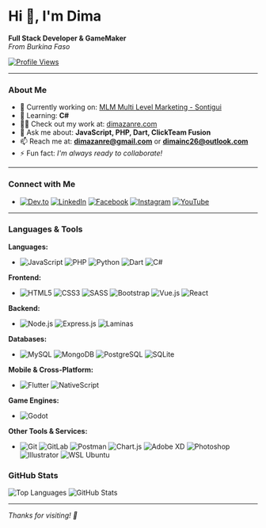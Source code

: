 # Hi 👋, I'm Dima

**Full Stack Developer & GameMaker**<br>
*From Burkina Faso*

[![Profile Views](https://komarev.com/ghpvc/?username=dimainc26&label=Profile%20views&color=0e75b6&style=flat)](#)

---

### About Me

- 🔭 Currently working on: [MLM Multi Level Marketing - Sontigui](https://github.com/dimainc26/sontigui_MLM)
- 🌱 Learning: **C#**
- 👨‍💻 Check out my work at: [dimazanre.com](https://dimazanre.com)
- 💬 Ask me about: **JavaScript, PHP, Dart, ClickTeam Fusion**
- 📫 Reach me at: **dimazanre@gmail.com** or **dimainc26@outlook.com**
- ⚡ Fun fact: *I'm always ready to collaborate!*

---

### Connect with Me

- [![Dev.to](https://img.shields.io/badge/Dev.to-000000?style=for-the-badge&logo=dev.to&logoColor=white)](https://dev.to/dimainc26)
[![LinkedIn](https://img.shields.io/badge/LinkedIn-0077B5?style=for-the-badge&logo=linkedin&logoColor=white)](https://www.linkedin.com/in/mahamadi-zanre-a97a16275/)
[![Facebook](https://img.shields.io/badge/Facebook-1877f2?style=for-the-badge&logo=facebook&logoColor=white)](https://fb.com/profile.php?id=100093085862848)
[![Instagram](https://img.shields.io/badge/Instagram-E1306C?style=for-the-badge&logo=instagram&logoColor=white)](https://instagram.com/dima.zanre)
[![YouTube](https://img.shields.io/badge/YouTube-c4302b?style=for-the-badge&logo=youtube&logoColor=white)](https://www.youtube.com/@dimainc)

---

### Languages & Tools

**Languages:**
- ![JavaScript](https://img.shields.io/badge/JavaScript-F0DB4F?style=for-the-badge&logo=javascript&logoColor=323330)
![PHP](https://img.shields.io/badge/PHP-777BB4?style=for-the-badge&logo=php&logoColor=white)
![Python](https://img.shields.io/badge/Python-3670A0?style=for-the-badge&logo=python&logoColor=ffdd54)
![Dart](https://img.shields.io/badge/Dart-00B4AB?style=for-the-badge&logo=dart&logoColor=white)
![C#](https://img.shields.io/badge/C%23-5C2D91?style=for-the-badge&logo=csharp&logoColor=white)

**Frontend:**
- ![HTML5](https://img.shields.io/badge/HTML5-ED7D31?style=for-the-badge&logo=html5&logoColor=white)
![CSS3](https://img.shields.io/badge/CSS3-264DE4?style=for-the-badge&logo=css3&logoColor=white)
![SASS](https://img.shields.io/badge/Sass-CC6699?style=for-the-badge&logo=sass&logoColor=white)
![Bootstrap](https://img.shields.io/badge/Bootstrap-7952B3?style=for-the-badge&logo=bootstrap&logoColor=white)
![Vue.js](https://img.shields.io/badge/Vue.js-42B883?style=for-the-badge&logo=vue.js&logoColor=white)
![React](https://img.shields.io/badge/React-20232A?style=for-the-badge&logo=react&logoColor=61DAFB)

**Backend:**
- ![Node.js](https://img.shields.io/badge/Node.js-339933?style=for-the-badge&logo=nodedotjs&logoColor=white)
![Express.js](https://img.shields.io/badge/Express.js-000000?style=for-the-badge&logo=express&logoColor=white)
![Laminas](https://img.shields.io/badge/Laminas-008FC7?style=for-the-badge&logo=zend&logoColor=white)

**Databases:**
- ![MySQL](https://img.shields.io/badge/MySQL-00758F?style=for-the-badge&logo=mysql&logoColor=white)
![MongoDB](https://img.shields.io/badge/MongoDB-4DB33D?style=for-the-badge&logo=mongodb&logoColor=white)
![PostgreSQL](https://img.shields.io/badge/PostgreSQL-336791?style=for-the-badge&logo=postgresql&logoColor=white)
![SQLite](https://img.shields.io/badge/SQLite-003B57?style=for-the-badge&logo=sqlite&logoColor=white)

**Mobile & Cross-Platform:**
- ![Flutter](https://img.shields.io/badge/Flutter-02569B?style=for-the-badge&logo=flutter&logoColor=white)
![NativeScript](https://img.shields.io/badge/NativeScript-3655FF?style=for-the-badge&logo=nativescript&logoColor=white)

**Game Engines:**
- ![Godot](https://img.shields.io/badge/Godot-478CBF?style=for-the-badge&logo=godot-engine&logoColor=white)

**Other Tools & Services:**
- ![Git](https://img.shields.io/badge/Git-F05033?style=for-the-badge&logo=git&logoColor=white)
![GitLab](https://img.shields.io/badge/GitLab-FC6D26?style=for-the-badge&logo=gitlab&logoColor=white)
![Postman](https://img.shields.io/badge/Postman-FF6C37?style=for-the-badge&logo=postman&logoColor=white)
![Chart.js](https://img.shields.io/badge/Chart.js-FF6384?style=for-the-badge&logo=chartdotjs&logoColor=white)
![Adobe XD](https://img.shields.io/badge/Adobe%20XD-470137?style=for-the-badge&logo=adobexd&logoColor=FF61F6)
![Photoshop](https://img.shields.io/badge/Photoshop-001E36?style=for-the-badge&logo=adobephotoshop&logoColor=31A8FF)
![Illustrator](https://img.shields.io/badge/Adobe%20Illustrator-FF9A00?style=for-the-badge&logo=adobeillustrator&logoColor=white)
![WSL Ubuntu](https://img.shields.io/badge/WSL-Ubuntu-E95420?style=for-the-badge&logo=ubuntu&logoColor=white)


### GitHub Stats

<p align="left">
  <img src="https://github-readme-stats.vercel.app/api/top-langs?username=dimainc26&show_icons=true&locale=en&layout=compact" alt="Top Languages" />
  <img src="https://github-readme-stats.vercel.app/api?username=dimainc26&show_icons=true&locale=en" alt="GitHub Stats" />
</p>

---

*Thanks for visiting! 🙌*
